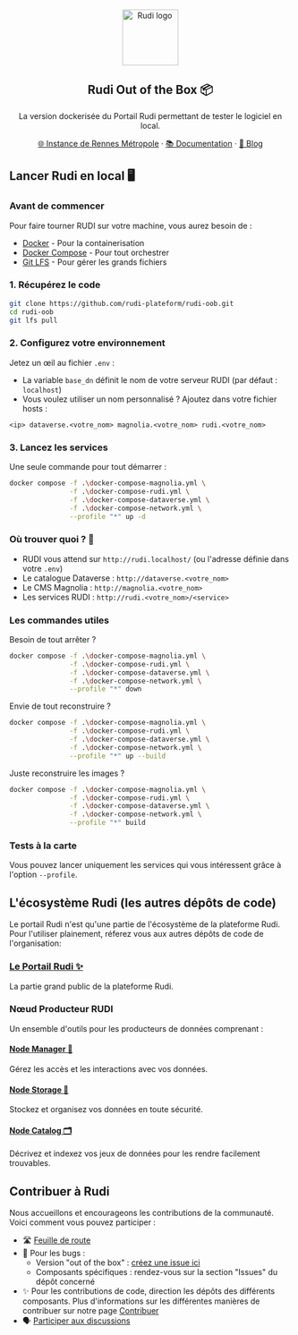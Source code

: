 <br>
<p align="center">
  <a href="https://rudi.rennesmetropole.fr/">
  <img src="https://blog.rudi.bzh/wp-content/uploads/2020/11/logo_bleu_orange.svg" width=100px alt="Rudi logo" />  </a>
</p>

<h2 align="center" >Rudi Out of the Box 📦</h3>
<p align="center">La version dockerisée du Portail Rudi permettant de tester le logiciel en local.</p>

<p align="center"><a href="https://rudi.rennesmetropole.fr/">🌐 Instance de Rennes Métropole</a> · <a href="doc.rudi.bzh">📚 Documentation</a> ·  <a href="https://blog.rudi.bzh/">📰 Blog</a><p>

</div>

## Lancer Rudi en local 🖥️

### Avant de commencer 

Pour faire tourner RUDI sur votre machine, vous aurez besoin de :
- [Docker](https://docs.docker.com/get-docker/) - Pour la containerisation
- [Docker Compose](https://docs.docker.com/compose/install/) - Pour tout orchestrer 
- [Git LFS](https://git-lfs.com/) - Pour gérer les grands fichiers

### 1. Récupérez le code
```bash
git clone https://github.com/rudi-plateform/rudi-oob.git
cd rudi-oob
git lfs pull
```

### 2. Configurez votre environnement
Jetez un œil au fichier `.env` :
- La variable `base_dn` définit le nom de votre serveur RUDI (par défaut : `localhost`)
- Vous voulez utiliser un nom personnalisé ? Ajoutez dans votre fichier hosts :
```
<ip> dataverse.<votre_nom> magnolia.<votre_nom> rudi.<votre_nom>
```

### 3. Lancez les services

Une seule commande pour tout démarrer :
```bash
docker compose -f .\docker-compose-magnolia.yml \
               -f .\docker-compose-rudi.yml \
               -f .\docker-compose-dataverse.yml \
               -f .\docker-compose-network.yml \
               --profile "*" up -d
```

### Où trouver quoi ? 🔎
- RUDI vous attend sur `http://rudi.localhost/` (ou l'adresse définie dans votre `.env`)
- Le catalogue Dataverse : `http://dataverse.<votre_nom>`
- Le CMS Magnolia : `http://magnolia.<votre_nom>`
- Les services RUDI : `http://rudi.<votre_nom>/<service>`

### Les commandes utiles

Besoin de tout arrêter  ?
```bash
docker compose -f .\docker-compose-magnolia.yml \
               -f .\docker-compose-rudi.yml \
               -f .\docker-compose-dataverse.yml \
               -f .\docker-compose-network.yml \
               --profile "*" down
```

Envie de tout reconstruire ?
```bash
docker compose -f .\docker-compose-magnolia.yml \
               -f .\docker-compose-rudi.yml \
               -f .\docker-compose-dataverse.yml \
               -f .\docker-compose-network.yml \
               --profile "*" up --build
```

Juste reconstruire les images ?
```bash
docker compose -f .\docker-compose-magnolia.yml \
               -f .\docker-compose-rudi.yml \
               -f .\docker-compose-dataverse.yml \
               -f .\docker-compose-network.yml \
               --profile "*" build
```

### Tests à la carte

Vous pouvez lancer uniquement les services qui vous intéressent grâce à l'option `--profile`. 
<br>

## L'écosystème Rudi (les autres dépôts de code)

Le portail Rudi n'est qu'une partie de l'écosystème de la plateforme Rudi. Pour l'utiliser plainement, réferez vous aux autres dépôts de code de l'organisation:

### [Le Portail Rudi ✨](https://github.com/rudi-platform/rudi-portal)
La partie grand public de la plateforme Rudi.

### Nœud Producteur RUDI 

Un ensemble d'outils pour les producteurs de données comprenant :

#### [Node Manager 👀](https://github.com/rudi-platform/rudi-node-manager)
Gérez les accès et les interactions avec vos données.

#### [Node Storage 💽](https://github.com/rudi-platform/rudi-node-storage)
Stockez et organisez vos données en toute sécurité.

#### [Node Catalog 🗂️](https://github.com/rudi-platform/rudi-node-catalog)
Décrivez et indexez vos jeux de données pour les rendre facilement trouvables.

## Contribuer à Rudi

Nous accueillons et encourageons les contributions de la communauté. Voici comment vous pouvez participer :
- 🛣️ [Feuille de route](https://github.com/orgs/rudi-platform/projects/2)
- 🐞 Pour les bugs :
  - Version "out of the box" : [créez une issue ici](https://github.com/rudi-platform/rudi-out-of-the-box/issues)
  - Composants spécifiques : rendez-vous sur la section "Issues" du dépôt concerné
- ✨ Pour les contributions de code, direction les dépôts des différents composants. Plus d'informations sur les différentes manières de contribuer sur notre page [Contribuer](https://github.com/rudi-platform/.github/blob/main/CONTRIBUTING.md)
- 🗣️ [Participer aux discussions](https://github.com/orgs/rudi-platform/discussions)


